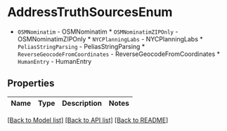 # AddressTruthSourcesEnum

* `OSMNominatim` - OSMNominatim * `OSMNominatimZIPOnly` - OSMNominatimZIPOnly * `NYCPlanningLabs` - NYCPlanningLabs * `PeliasStringParsing` - PeliasStringParsing * `ReverseGeocodeFromCoordinates` - ReverseGeocodeFromCoordinates * `HumanEntry` - HumanEntry

## Properties

Name | Type | Description | Notes
------------ | ------------- | ------------- | -------------

[[Back to Model list]](../README.md#documentation-for-models) [[Back to API list]](../README.md#documentation-for-api-endpoints) [[Back to README]](../README.md)


